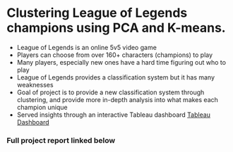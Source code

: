 # Clustering League of Legends champions using PCA and K-means.
- League of Legends is an online 5v5 video game
- Players can choose from over 160+ characters (champions) to play
- Many players, especially new ones have a hard time figuring out who to play
- League of Legends provides a classification system but it has many weaknesses
- Goal of project is to provide a new classification system through clustering, and provide more in-depth analysis into what makes each champion unique
- Served insights through an interactive Tableau dashboard 
[Tableau Dashboard](https://public.tableau.com/app/profile/emmanuel.kim/viz/lolclusteringdashboard/Dashboard1)

### Full project report linked below
